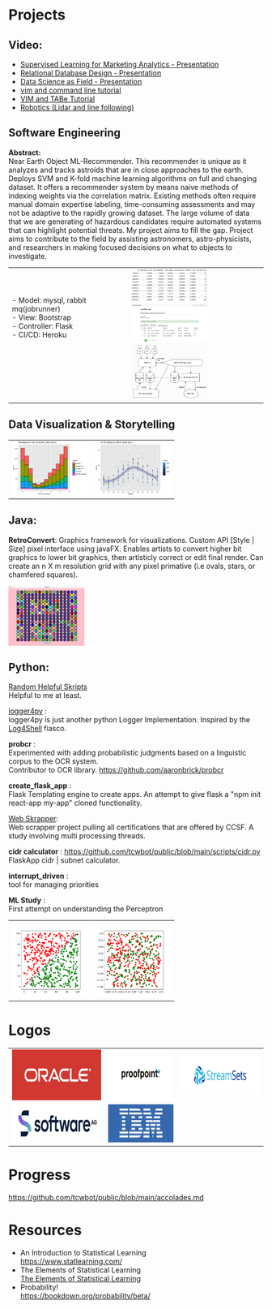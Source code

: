 # Projects
 
## Video:
- [Supervised Learning for Marketing Analytics - Presentation](https://www.youtube.com/watch?v=7WtoGeQmB0w)
- [Relational Database Design - Presentation](https://www.youtube.com/watch?v=QxE2QbB2YTM)
- [Data Science as Field - Presentation](https://www.youtube.com/watch?v=uiD9XutppVQ)
- [vim and command line tutorial](https://www.youtube.com/watch?v=RCx34TPTjsg)
- [VIM and TABe Tutorial](https://www.youtube.com/watch?v=PhcTrkfMIS4)
- [Robotics (Lidar and line following)](https://www.youtube.com/watch?v=V10tFtglBeQ)


## Software Engineering
**Abstract:** <br/>
Near Earth Object ML-Recommender. This recommender is unique as it analyzes and tracks astroids that are in close approaches to the earth. Deploys SVM and K-fold machine learning algorithms on full and changing dataset. It offers a recommender system by means naive methods of indexing weights via the correlation matrix. 
Existing methods often require manual domain expertise labeling, time-consuming assessments and may not be adaptive to the rapidly
growing dataset. The large volume of data that we are generating of hazardous candidates require automated systems that can highlight potential threats. My project aims to fill the gap. Project aims to contribute to the field by assisting astronomers, astro-physicists, and researchers in making focused decisions on what to objects to investigate. 


<table>
<tr>
  <td align=top>
- Model: mysql, rabbit mq(jobrunner) <br/>
- View: Bootstrap <br/>
- Controller: Flask  <br/>
- CI/CD: Heroku<br/> <br/> <br/> <br/> <br/>
  </td>
  <td>
   <img src="https://github.com/tcwbot/public/blob/main/images/neor-data.png" width="150"/>
   <img src="https://github.com/tcwbot/public/blob/main/images/neor-jobrunner.png" width="150"/> <br/>
   <img src="https://github.com/tcwbot/public/blob/main/images/system-diagram.png" width="150"/>

  </td>
 </tr>
</table>


## Data Visualization & Storytelling
<table>
 <tr>
  <td>
<img src="https://github.com/tcwbot/public/blob/main/images/visual-analysis1.png" width="150"/>
  </td>
  <td>
<img src="https://github.com/tcwbot/public/blob/main/images/visual-analysis2.png" width="150"/>
  </td>
 </tr>
</table>

## Java:

__RetroConvert__: Graphics framework for visualizations. Custom API [Style | Size] pixel interface using javaFX. Enables artists to convert higher bit graphics to lower bit graphics, then artisticly correct or edit final render.  Can create an n X m resolution grid with any pixel primative (i.e ovals, stars, or chamfered squares). 

<img align="center" src="https://raw.githubusercontent.com/tcwbot/public/main/images/pixels.png" width="150"/>


## Python:

[Random Helpful Skripts](https://github.com/tcwbot/public/tree/main/scripts) <br/>
Helpful to me at least.

[logger4py](https://github.com/tcwbot/logger4) : <br/>
logger4py is just another python Logger Implementation.  Inspired by the [Log4Shell](https://en.wikipedia.org/wiki/Log4Shell) fiasco.

__probcr__ : <br/>
Experimented with adding probabilistic judgments based on a linguistic corpus to the OCR system.<br/>
Contributor to OCR library. https://github.com/aaronbrick/probcr

__create_flask_app__ :  <br/>
Flask Templating engine to create apps. An attempt to give flask a "npm init react-app my-app" cloned functionality.

[Web Skrapper](https://github.com/tcwbot/public/tree/main/scripts/python231):  <br/>
Web scrapper project pulling all certifications that are offered by CCSF.  A study involving multi processing threads.

__cidr calculator__ :  https://github.com/tcwbot/public/blob/main/scripts/cidr.py <br/>
FlaskApp cidr | subnet calculator.

__interrupt_driven__ :  <br/>
tool for managing priorities

__ML Study__ :  <br/>
First attempt on understanding the Perceptron
<table>
 <tr>
  <td>
<img src="https://raw.githubusercontent.com/tcwbot/public/main/images/simple_classification_01.png" width="150"/>
  </td>
  <td>
<img src="https://raw.githubusercontent.com/tcwbot/public/main/images/simple_classification_02.png" width="150"/>
  </td>
 </tr>
</table>
   


# Logos
<table>
<tr><td><img src="https://raw.githubusercontent.com/tcwbot/public/main/images/logo_01.png" height="100"/></td>
<td><img src="https://raw.githubusercontent.com/tcwbot/public/main/images/logo_02.png" height="100"/></td>
<td><img src="https://raw.githubusercontent.com/tcwbot/public/main/images/logo_03.png" height="75"/></td>
</tr>
<tr>
<td><img src="https://raw.githubusercontent.com/tcwbot/public/main/images/sag_logo.jpg" height="75"/></td>
 <td><img src="https://raw.githubusercontent.com/tcwbot/public/main/images/ibm_logo.jpg" height="75"/></td>
</tr>

 
</table>

# Progress
https://github.com/tcwbot/public/blob/main/accolades.md

# Resources
- An Introduction to Statistical Learning <br/>
https://www.statlearning.com/ <br/>
- The Elements of Statistical Learning <br/>
[The Elements of Statistical Learning ](https://hastie.su.domains/ElemStatLearn/printings/ESLII_print12_toc.pdf) <br/>
- Probability! <br/>
https://bookdown.org/probability/beta/  <br/>



